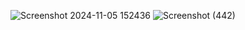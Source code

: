 
![Screenshot 2024-11-05 152436](https://github.com/user-attachments/assets/e1ae3049-8d44-4a88-820f-382164cc2c40)
![Screenshot (442)](https://github.com/user-attachments/assets/9791cbcb-513c-436f-b594-59e6b1966fb1)
